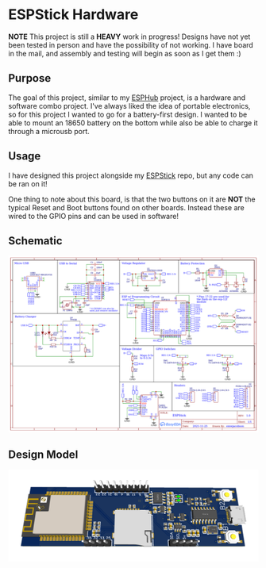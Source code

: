 # ESPStick Hardware

**NOTE** This project is still a **HEAVY** work in progress! Designs have not yet been tested in person and have the possibility of not working. I have board in the mail, and assembly and testing will begin as soon as I get them :)

## Purpose

The goal of this project, similar to my [ESPHub](https://github.com/emwjacobson/ESPHub) project, is a hardware and software combo project. I've always liked the idea of portable electronics, so for this project I wanted to go for a battery-first design. I wanted to be able to mount an 18650 battery on the bottom while also be able to charge it through a microusb port.

## Usage

I have designed this project alongside my [ESPStick](https://github.com/emwjacobson/ESPStick) repo, but any code can be ran on it!

One thing to note about this board, is that the two buttons on it are **NOT** the typical Reset and Boot buttons found on other boards. Instead these are wired to the GPIO pins and can be used in software!

## Schematic

![Schematic](images/schematic.png)

## Design Model

![Model](images/model.png)